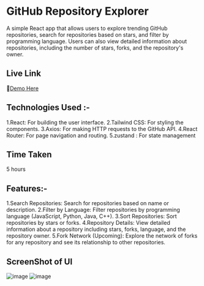 # GitHub Repository Explorer
A simple React app that allows users to explore trending GitHub repositories, search for repositories based on stars, and filter by programming language. Users can also view detailed information about repositories, including the number of stars, forks, and the repository's owner.

## Live Link
🔗[Demo Here]("https://git-hub-explorer-kohl.vercel.app/)

## Technologies Used :-
1.React: For building the user interface.
2.Tailwind CSS: For styling the components.
3.Axios: For making HTTP requests to the GitHub API.
4.React Router: For page navigation and routing.
5.zustand : For state management

## Time Taken
5 hours

## Features:-
1.Search Repositories: Search for repositories based on name or description.
2.Filter by Language: Filter repositories by programming language (JavaScript, Python, Java, C++).
3.Sort Repositories: Sort repositories by stars or forks.
4.Repository Details: View detailed information about a repository including stars, forks, language, and the repository owner.
5.Fork Network (Upcoming): Explore the network of forks for any repository and see its relationship to other repositories.

## ScreenShot of UI
![image](https://github.com/user-attachments/assets/8c30f308-1a38-46b5-8788-bcae515d9887)
![image](https://github.com/user-attachments/assets/ad5f9f42-d91b-4ae8-a645-30e12f45c291)

